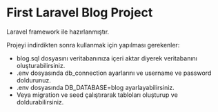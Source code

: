 # First Laravel Blog Project

Laravel framework ile hazırlanmıştır.

Projeyi indirdikten sonra kullanmak için yapılması gerekenler:

* blog.sql dosyasını veritabanınıza içeri aktar diyerek veritabanını oluşturabilirsiniz.
* .env dosyasında db_connection ayarlarını ve username ve password doldurunuz.
* .env dosyasında DB_DATABASE=blog ayarlayabilirsiniz.
*  Veya migration ve seed çalıştırarak tabloları oluşturup ve doldurabilirsiniz.

